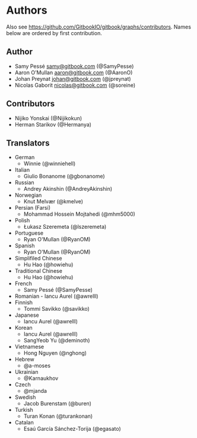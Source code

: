 Authors
=======

Also see https://github.com/GitbookIO/gitbook/graphs/contributors.
Names below are ordered by first contribution.

Author
------

- Samy Pessé <samy@gitbook.com> (@SamyPesse)
- Aaron O'Mullan <aaron@gitbook.com> (@AaronO)
- Johan Preynat <johan@gitbook.com> (@jpreynat)
- Nicolas Gaborit <nicolas@gitbook.com> (@soreine)

Contributors
------------

- Nijiko Yonskai (@Nijikokun)
- Herman Starikov (@Hermanya)

Translators
------------

- German
    - Winnie (@winniehell)
- Italian
    - Giulio Bonanome (@gbonanome)
- Russian
    - Andrey Akinshin (@AndreyAkinshin)
- Norwegian
    - Knut Melvær (@kmelve)
- Persian (Farsi)
    - Mohammad Hossein Mojtahedi (@mhm5000)
- Polish
    - Łukasz Szeremeta (@lszeremeta)
- Portuguese
    - Ryan O'Mullan (@RyanOM)
- Spanish
    - Ryan O'Mullan (@RyanOM)
- Simplifiled Chinese
    - Hu Hao (@howiehu)
- Traditional Chinese
    - Hu Hao (@howiehu)
- French
    - Samy Pessé (@SamyPesse)
- Romanian
        - Iancu Aurel (@awrelll)
- Finnish
    - Tommi Savikko (@savikko)
- Japanese
    - Iancu Aurel (@awrelll)
- Korean
    - Iancu Aurel (@awrelll)
    - SangYeob Yu (@deminoth)
- Vietnamese
    - Hong Nguyen (@nghong)
- Hebrew
    - @a-moses
- Ukrainian
    - @Karnaukhov
- Czech
    - @mjanda
- Swedish
    - Jacob Burenstam (@buren)
- Turkish
    - Turan Konan (@turankonan)
- Catalan
    - Esaú García Sánchez-Torija (@egasato)
